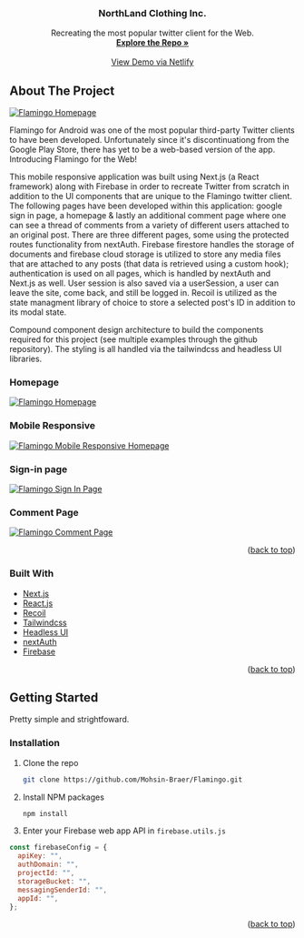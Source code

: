 <div id="top"></div>
<!--
*** Thanks for checking out the Best-README-Template. If you have a suggestion
*** that would make this better, please fork the repo and create a pull request
*** or simply open an issue with the tag "enhancement".
*** Don't forget to give the project a star!
*** Thanks again! Now go create something AMAZING! :D
-->

<!-- PROJECT SHIELDS -->
<!--
*** I'm using markdown "reference style" links for readability.
*** Reference links are enclosed in brackets [ ] instead of parentheses ( ).
*** See the bottom of this document for the declaration of the reference variables
*** for contributors-url, forks-url, etc. This is an optional, concise syntax you may use.
*** https://www.markdownguide.org/basic-syntax/#reference-style-links
-->

<!-- PROJECT LOGO -->
<br />
<div align="center">
<h3 align="center">NorthLand Clothing Inc.</h3>

  <p align="center">
    Recreating the most popular twitter client for the Web.
    <br />
    <a href="https://github.com/Mohsin-Braer/NorthLand-Clothing/"><strong>Explore the Repo »</strong></a>
    <br />
    <br />
    <a href="62d19d7d94f05f4934e81c8f--gorgeous-kleicha-071edb.netlify.app/">View Demo via Netlify</a>
  </p>
</div>

<!-- ABOUT THE PROJECT -->

## About The Project

[![Flamingo Homepage][homepage-src]](62d19d7d94f05f4934e81c8f--gorgeous-kleicha-071edb.netlify.app/)

Flamingo for Android was one of the most popular third-party Twitter clients to have been developed. Unfortunately since it's discontinuationg from the Google Play Store, there has yet to be a web-based version of the app. Introducing Flamingo for the Web! 

This mobile responsive application was built using Next.js (a React framework) along with Firebase in order to recreate Twitter from scratch in addition to the UI components that are unique to the Flamingo twitter client. The following pages have been developed within this application: google sign in page, a homepage & lastly an additional comment page where one can see a thread of comments from a variety of different users attached to an original post. There are three different pages, some using the protected routes functionality from nextAuth. Firebase firestore handles the storage of documents and firebase cloud storage is utilized to store any media files that are attached to any posts (that data is retrieved using a custom hook); authentication is used on all pages, which is handled by nextAuth and Next.js as well. User session is also saved via a userSession, a user can leave the site, come back, and still be logged in. Recoil is utilized as the state managment library of choice to store a selected post's ID in addition to its modal state.

Compound component design architecture to build the components required for this project (see multiple examples through the github repository). The styling is all handled via the tailwindcss and headless UI libraries.

### Homepage
[![Flamingo Homepage][homepage-src]](62d19d7d94f05f4934e81c8f--gorgeous-kleicha-071edb.netlify.app/)
### Mobile Responsive
[![Flamingo Mobile Responsive Homepage][mobile-responsive-src]](62d19d7d94f05f4934e81c8f--gorgeous-kleicha-071edb.netlify.app/)
### Sign-in page
[![Flamingo Sign In Page][sign-in-src]](62d19d7d94f05f4934e81c8f--gorgeous-kleicha-071edb.netlify.app/)
### Comment Page
[![Flamingo Comment Page][comment-src]](62d19d7d94f05f4934e81c8f--gorgeous-kleicha-071edb.netlify.app/)


<p align="right">(<a href="#top">back to top</a>)</p>

### Built With

- [Next.js](https://nextjs.org/)
- [React.js](https://reactjs.org/)
- [Recoil](https://recoiljs.org/)
- [Tailwindcss](https://tailwindcss.com/)
- [Headless UI](https://headlessui.com/)
- [nextAuth](https://next-auth.js.org/)
- [Firebase](https://firebase.google.com/)

<p align="right">(<a href="#top">back to top</a>)</p>

<!-- GETTING STARTED -->

## Getting Started

Pretty simple and strightfoward.

### Installation

1. Clone the repo
   ```sh
   git clone https://github.com/Mohsin-Braer/Flamingo.git
   ```
2. Install NPM packages
   ```sh
   npm install
   ```
3. Enter your Firebase web app API in `firebase.utils.js`

```js
const firebaseConfig = {
  apiKey: "",
  authDomain: "",
  projectId: "",
  storageBucket: "",
  messagingSenderId: "",
  appId: "",
};
```

<p align="right">(<a href="#top">back to top</a>)</p>


<!-- MARKDOWN LINKS & IMAGES -->
<!-- https://www.markdownguide.org/basic-syntax/#reference-style-links -->

[contributors-shield]: https://img.shields.io/github/contributors/github_username/repo_name.svg?style=for-the-badge
[contributors-url]: https://github.com/github_username/repo_name/graphs/contributors
[forks-shield]: https://img.shields.io/github/forks/github_username/repo_name.svg?style=for-the-badge
[forks-url]: https://github.com/github_username/repo_name/network/members
[stars-shield]: https://img.shields.io/github/stars/github_username/repo_name.svg?style=for-the-badge
[stars-url]: https://github.com/github_username/repo_name/stargazers
[issues-shield]: https://img.shields.io/github/issues/github_username/repo_name.svg?style=for-the-badge
[issues-url]: https://github.com/github_username/repo_name/issues
[license-shield]: https://img.shields.io/github/license/github_username/repo_name.svg?style=for-the-badge
[license-url]: https://github.com/github_username/repo_name/blob/master/LICENSE.txt
[linkedin-shield]: https://img.shields.io/badge/-LinkedIn-black.svg?style=for-the-badge&logo=linkedin&colorB=555
[linkedin-url]: https://linkedin.com/in/linkedin_username

[homepage-src]: https://postimg.cc/YGXDkWYk
[sign-in-src]: https://postimg.cc/XZkDHhvr
[comment-src]: https://postimg.cc/hJB50gKF
[mobile-responsive-src]: https://postimg.cc/ZBYs1c9V

[demo-img-gallery-link]: https://postimg.cc/gallery/Ym8nYm9
